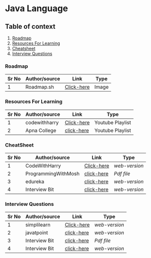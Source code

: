 <!-- 1 language (Java) -->
# Java Language

## Table of context

1. [Roadmap](#roadmap)
2. [Resources For Learning](#resources-for-learning)
3. [Cheatsheet](#cheatsheet)
4. [Interview Questions](#interview-questions)


<!-- Roadmap for  java (tablecontext-1) -->

### Roadmap 

| **Sr No** | **Author/source** | **Link**   | **Type** |
|-----------|-------------------|------------|----------|
| 1         | Roadmap.sh        | [Click-here](https://roadmap.sh/roadmaps/java.png) | Image    |


<!-- Resources For Learning of java (tablecontext-2) -->

### Resources For Learning 

| **Sr No** | **Author/source** | **Link**   | **Type** |
|-----------|-------------------|------------|----------|
| 1         | codewithharry     | [Click-here](https://www.youtube.com/playlist?list=PLu0W_9lII9agS67Uits0UnJyrYiXhDS6q) | Youtube Playlist |
| 2         | Apna College      | [click-here](https://www.youtube.com/playlist?list=PLfqMhTWNBTe3LtFWcvwpqTkUSlB32kJop) | Youtube Playlist |

<!-- Cheatsheet of java (tablecontext-3) -->

### CheatSheet 

| **Sr No** | **Author/source**   | **Link**   | **Type**      |
|-----------|---------------------|------------|---------------|
| 1         | CodeWithHarry       | [Click-here](https://www.codewithharry.com/blogpost/java-cheatsheet) | _web-version_ |
| 2         | ProgrammingWithMosh | [click-here](https://programmingwithmosh.com/wp-content/uploads/2019/07/Java-Cheat-Sheet.pdf) | _Pdf file_    |
| 3         | edureka             | [click-here](https://www.edureka.co/blog/cheatsheets/java-cheat-sheet/) | _web-version_ |
| 4         | Interview Bit       | [click-here](https://www.interviewbit.com/java-cheat-sheet/) | _web-version_ |

<!-- Interview Questions of java (tablecontext-4) -->

### Interview Questions 

| **Sr No** | **Author/source** | **Link**   | **Type**      |
|-----------|-------------------|------------|---------------|
| 1         | simplilearn       | [Click-here](https://www.simplilearn.com/tutorials/java-tutorial/java-interview-questions) | _web-version_ |
| 2         | javatpoint        | [click-here](https://www.javatpoint.com/corejava-interview-questions) | _web-version_ |
| 3         | Interview Bit     | [click-here](https://cutt.ly/TFPLxYj) | _Pdf file_    |
| 4         | Interview Bit     | [click-here](https://www.interviewbit.com/java-interview-questions/) | _web-version_ |
